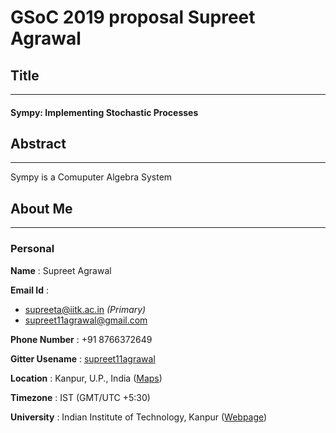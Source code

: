 # GSoC 2019 proposal Supreet Agrawal
## Title
***
#### Sympy: Implementing Stochastic Processes
## Abstract
***
Sympy is a Comuputer Algebra System
## About Me
***
### Personal

__Name__ : Supreet Agrawal

__Email Id__ : 
* supreeta@iitk.ac.in *(Primary)*
* supreet11agrawal@gmail.com
 
 __Phone Number__ : +91 8766372649
 
 __Gitter Usename__ : [supreet11agrawal](https://gitter.im/supreet11agrawal)
 
 __Location__ : Kanpur, U.P., India ([Maps](https://www.google.co.in/maps/place/Indian+Institute+of+Technology+Kanpur/@26.5144225,80.2389891,15z/data=!4m5!3m4!1s0x399c3701c4a8be71:0x3afbe880abc38436!8m2!3d26.5123383!4d80.2328995?hl=en))
 
 __Timezone__ : IST (GMT/UTC +5:30)
 
 __University__ : Indian Institute of Technology, Kanpur ([Webpage](http://www.iitk.ac.in))
